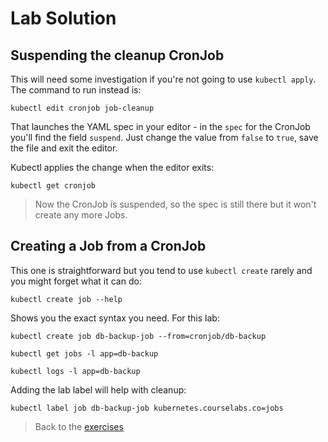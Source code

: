 # Lab Solution

## Suspending the cleanup CronJob

This will need some investigation if you're not going to use `kubectl apply`. The command to run instead is:

```
kubectl edit cronjob job-cleanup
```

That launches the YAML spec in your editor - in the `spec` for the CronJob you'll find the field `suspend`. Just change the value from `false` to `true`, save the file and exit the editor.

Kubectl applies the change when the editor exits:

```
kubectl get cronjob
```

> Now the CronJob is suspended, so the spec is still there but it won't create any more Jobs.

## Creating a Job from a CronJob

This one is straightforward but you tend to use `kubectl create` rarely and you might forget what it can do:

```
kubectl create job --help
```

Shows you the exact syntax you need. For this lab:

```
kubectl create job db-backup-job --from=cronjob/db-backup

kubectl get jobs -l app=db-backup

kubectl logs -l app=db-backup
```

Adding the lab label will help with cleanup:

```
kubectl label job db-backup-job kubernetes.courselabs.co=jobs
```

> Back to the [exercises](README.md)